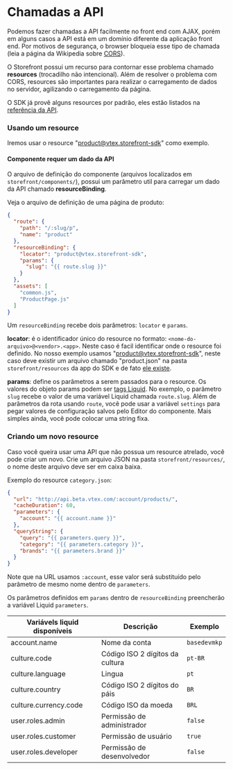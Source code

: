 # Chamadas a API

Podemos fazer chamadas a API facilmente no front end com AJAX, porém em alguns casos a API está em um domínio diferente da aplicação front end. Por motivos de segurança, o browser bloqueia esse tipo de chamada (leia a página da Wikipedia sobre [CORS](https://pt.wikipedia.org/wiki/Cross-origin_resource_sharing)).

O Storefront possui um recurso para contornar esse problema chamado **resources** (trocadilho não intencional). Além de resolver o problema com CORS, resources são importantes para realizar o carregamento de dados no servidor, agilizando o carregamento da página.

O SDK já provê alguns resources por padrão, eles estão listados na [referência da API](../api/resources/README.md).

### Usando um resource

Iremos usar o resource "product@vtex.storefront-sdk" como exemplo.

#### Componente requer um dado da API

O arquivo de definição do componente (arquivos localizados em `storefront/components/`), possui um parâmetro util para carregar um dado da API chamado **resourceBinding**.

Veja o arquivo de definição de uma página de produto:

```json
{
  "route": {
    "path": "/:slug/p",
    "name": "product"
  },
  "resourceBinding": {
    "locator": "product@vtex.storefront-sdk",
    "params": {
      "slug": "{{ route.slug }}"
    }
  },
  "assets": [
    "common.js",
    "ProductPage.js"
  ]
}
```

Um `resourceBinding` recebe dois parâmetros: `locator` e `params`.

**locator**: é o identificador único do resource no formato: `<nome-do-arquivo>@<vendor>.<app>`. Neste caso é facil identificar onde o resource foi definido. No nosso exemplo usamos "product@vtex.storefront-sdk", neste caso deve existir um arquivo chamado "product.json" na pasta `storefront/resources` da app do SDK e de fato [ele existe](https://github.com/vtex-apps/storefront-sdk/blob/master/storefront/resources/product.json).

**params**: define os parâmetros a serem passados para o resource. Os valores do objeto params podem ser [tags Liquid](https://github.com/Shopify/liquid/wiki/Liquid-for-Designers). No exemplo, o parâmetro `slug` recebe o valor de uma variável Liquid chamada `route.slug`. Além de parâmetros da rota usando `route`, você pode usar a variável `settings` para pegar valores de configuração salvos pelo Editor do componente. Mais simples ainda, você pode colocar uma string fixa.

### Criando um novo resource

Caso você queira usar uma API que não possua um resource atrelado, você pode criar um novo. Crie um arquivo JSON na pasta `storefront/resources/`, o nome deste arquivo deve ser em caixa baixa.

Exemplo do resource `category.json`:

```json
{
  "url": "http://api.beta.vtex.com/:account/products/",
  "cacheDuration": 60,
  "parameters": {
    "account": "{{ account.name }}"
  },
  "queryString": {
    "query": "{{ parameters.query }}",
    "category": "{{ parameters.category }}",
    "brands": "{{ parameters.brand }}"
  }
}
```

Note que na URL usamos `:account`, esse valor será substituído pelo parâmetro de mesmo nome dentro de `parameters`.

Os parâmetros definidos em `params` dentro de `resourceBinding` preencherão a variável Liquid `parameters`.

Variávels liquid disponíveis|Descrição|Exemplo
---|---|---
account.name|Nome da conta|`basedevmkp`
culture.code|Código ISO 2 dígitos da cultura|`pt-BR`
culture.language|Lingua|`pt`
culture.country|Código ISO 2 dígitos do páis|`BR`
culture.currency.code|Código ISO da moeda|`BRL`
user.roles.admin|Permissão de administrador|`false`
user.roles.customer|Permissão de usuário|`true`
user.roles.developer|Permissão de desenvolvedor|`false`
